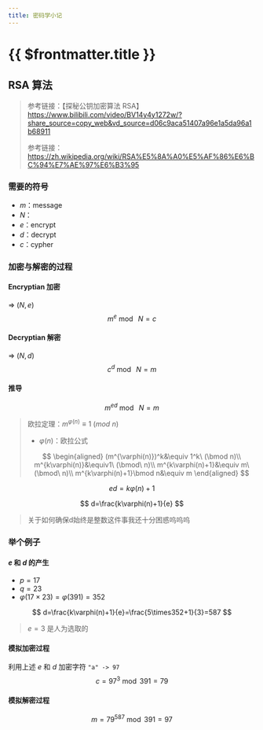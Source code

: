```yaml
---
title: 密码学小记
---
```

# {{ $frontmatter.title }}

## RSA 算法

> 参考链接：【探秘公钥加密算法 RSA】 https://www.bilibili.com/video/BV14y4y1272w/?share_source=copy_web&vd_source=d06c9aca51407a96e1a5da96a1b68911
>
> 参考链接：https://zh.wikipedia.org/wiki/RSA%E5%8A%A0%E5%AF%86%E6%BC%94%E7%AE%97%E6%B3%95

### 需要的符号

- $m$：message
- $N$：
- $e$：encrypt
- $d$：decrypt
- $c$：cypher

### 加密与解密的过程

#### Encryptian 加密

=> $(N,e)$
$$
m^e\bmod\ N=c
$$

#### Decryptian 解密 

=> $(N,d)$
$$
c^d\bmod\ N=m
$$

#### 推导

$$
m^{ed}\bmod\ N=m
$$

> 欧拉定理：$m^{\varphi(n)}\equiv1\ (mod\ n)$
>
> - $\varphi(n)$：欧拉公式
>
> $$
> \begin{aligned}
> (m^{\varphi(n)})^k&\equiv 1^k\ (\bmod n)\\
> m^{k\varphi(n)}&\equiv1\ (\bmod\ n)\\
> m^{k\varphi(n)+1}&\equiv m\ (\bmod\ n)\\
> m^{k\varphi(n)+1}\bmod n&\equiv m
> \end{aligned}
> $$

$$
ed=k\varphi(n)+1
$$

$$
d=\frac{k\varphi(n)+1}{e}
$$

> 关于如何确保d始终是整数这件事我还十分困惑呜呜呜

### 举个例子

#### $e$ 和 $d$ 的产生

- $p=17$
- $q=23$
- $\varphi(17\times23)=\varphi(391)=352$

$$
d=\frac{k\varphi(n)+1}{e}=\frac{5\times352+1}{3}=587
$$

> $e=3$ 是人为选取的

#### 模拟加密过程

利用上述 $e$ 和 $d$ 加密字符 `"a" -> 97`
$$
c=97^3\bmod391=79
$$

#### 模拟解密过程

$$
m=79^{587}\bmod 391=97
$$

